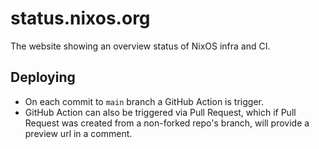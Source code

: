 # status.nixos.org

The website showing an overview status of NixOS infra and CI.

## Deploying

- On each commit to `main` branch a GitHub Action is trigger.
- GitHub Action can also be triggered via Pull Request, which if Pull Request
  was created from a non-forked repo's branch, will provide a preview url in a
  comment.
